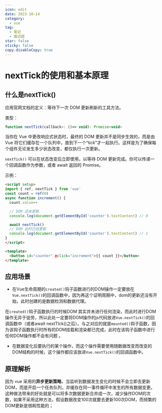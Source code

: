 ```yaml
---
icon: edit
date: 2023-10-14
category:
  - vue
tag:
  - 笔记
  - 面试题
star: false
sticky: false
copy.disableCopy: true
---
```


# nextTick的使用和基本原理

## 什么是nextTick()

应用官网文档的定义：等待下一次 DOM 更新刷新的工具方法。

类型：
```js
function nextTick(callback>: ()=> void): Promise<void>
```

当你在 Vue 中更改响应式状态时，最终的 DOM 更新并不是同步生效的，而是由 Vue 将它们缓存在一个队列中，直到下一个“tick”才一起执行。这样是为了确保每个组件无论发生多少状态改变，都仅执行一次更新。

`nextTick()` 可以在状态改变后立即使用，以等待 DOM 更新完成。你可以传递一个回调函数作为参数，或者 await 返回的 Promise。

示例：

```html
<script setup>
import { ref, nextTick } from 'vue'
const count = ref(0)
async function increment() {
  count.value++

  // DOM 还未更新
  console.log(document.getElementById('counter').textContent) // 0

  await nextTick()
  // DOM 此时已经更新
  console.log(document.getElementById('counter').textContent) // 1
}
</script>

<template>
  <button id="counter" @click="increment">{{ count }}</button>
</template>
```

## 应用场景

- 在Vue生命周期的`created()`钩子函数进行的DOM操作一定要放在`Vue.nextTick()`的回调函数中，因为再这个证明周期中，dom的更新还没有开始，此时创建的是数据检测和数据代理。

在`created()`钩子函数执行的时候DOM 其实并未进行任何渲染，而此时进行DOM操作无异于徒劳，所以此处一定要将DOM操作的js代码放进`Vue.nextTick()`的回调函数中（或者await nextTIck()之后）。与之对应的就是`mounted()`钩子函数，因为该钩子函数执行时所有的DOM挂载和渲染都已完成，此时在该钩子函数中进行任何DOM操作都不会有问题 。

- 在数据变化后要执行的某个操作，而这个操作需要使用随数据改变而改变的DOM结构的时候，这个操作都应该放进`Vue.nextTick()`的回调函数中。

## 原理解析

因为 vue 采用的**异步更新策略**，当监听到数据发生变化的时候不会立即去更新DOM，而是开启一个任务队列，并缓存在同一事件循环中发生的所有数据变更。这种做法带来的好处就是可以将多次数据更新合并成一次，减少操作DOM的次数，如果不采用这种方法，假设数据改变100次就要去更新100次DOM，而频繁的DOM更新是很耗性能的；

